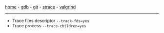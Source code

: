 [home](README) - [gdb](gdb) - [git](git) - [strace](strace) - [valgrind](valgrind)
***
- Trace files descriptor `--track-fds=yes`
- Trace process `--trace-children=yes`